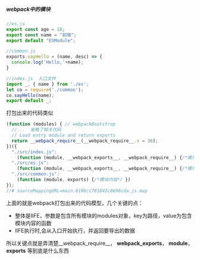 ##### webpack中的模块

```javascript
//es.js
export const age = 18;
export const name = "前端";
export default "ESModule";

//common.js
exports.sayHello = (name, desc) => {
  console.log('Hello,'+name);
}

//index.js  入口文件
import _, { name } from './es';
let co = require('./common');
co.sayHello(name);
export default _;
```

打包出来的代码类似

```javascript
(function (modules) { // webpackBootstrap
  //...  省略了相关代码
  // Load entry module and return exports
  return __webpack_require__(__webpack_require__.s = 36);
})({
  "./src/index.js":
    (function (module, __webpack_exports__, __webpack_require__) {/*模块内容代码*/ }),
  "./src/es.js":
    (function (module, __webpack_exports__, __webpack_require__) {/*模块内容代码*/ }),
  "./src/common.js":
    (function (module, exports) {/*模块内容*/ })
});
//# sourceMappingURL=main.6196cc781843c8696cda.js.map
```

上面的就是webpack打包出来的代码模型，几个关键的点：

+ 整体是IIFE，参数是包含所有模块的modules对象，key为路径，value为包含模块内容的函数
+ IIFE执行时,会从入口开始执行，并返回要导出的数据

所以关键点就是弄清楚__webpack_require__， __webpack_exports__， **module**，**exports** 等到底是什么东西 



